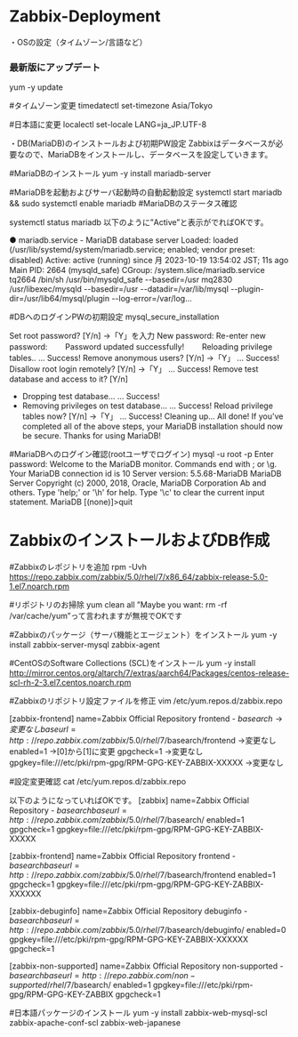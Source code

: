 # Zabbix-Deployment

・OSの設定（タイムゾーン/言語など）

### 最新版にアップデート
yum -y update

#タイムゾーン変更
timedatectl set-timezone Asia/Tokyo

#日本語に変更
localectl set-locale LANG=ja_JP.UTF-8

・DB(MariaDB)のインストールおよび初期PW設定
Zabbixはデータベースが必要なので、MariaDBをインストールし、データベースを設定していきます。

#MariaDBのインストール
yum -y install mariadb-server




#MariaDBを起動およびサーバ起動時の自動起動設定
systemctl start mariadb && sudo systemctl enable mariadb
#MariaDBのステータス確認

systemctl status mariadb
以下のように”Active”と表示がでればOKです。

● mariadb.service - MariaDB database server
Loaded: loaded (/usr/lib/systemd/system/mariadb.service; enabled; vendor preset: disabled)
Active: active (running) since 月 2023-10-19 13:54:02 JST; 11s ago
Main PID: 2664 (mysqld_safe)
CGroup: /system.slice/mariadb.service
       tq2664 /bin/sh /usr/bin/mysqld_safe --basedir=/usr
       mq2830 /usr/libexec/mysqld --basedir=/usr --datadir=/var/lib/mysql --plugin-dir=/usr/lib64/mysql/plugin --log-error=/var/log...


#DBへのログインPWの初期設定
mysql_secure_installation

Set root password? [Y/n]  →「Y」を入力
New password:
Re-enter new password:
　　Password updated successfully!
　　Reloading privilege tables..
 ... Success!
Remove anonymous users? [Y/n]  →「Y」
 ... Success!
Disallow root login remotely? [Y/n]  →「Y」
... Success!
Remove test database and access to it? [Y/n]
 - Dropping test database...
... Success!
 - Removing privileges on test database...
... Success!
Reload privilege tables now? [Y/n]  →「Y」
... Success!
Cleaning up...
All done!  If you've completed all of the above steps, your MariaDB
installation should now be secure.
Thanks for using MariaDB!


#MariaDBへのログイン確認(rootユーザでログイン)
mysql -u root -p
 Enter password:
Welcome to the MariaDB monitor.  Commands end with ; or \g.
Your MariaDB connection id is 10
Server version: 5.5.68-MariaDB MariaDB Server
Copyright (c) 2000, 2018, Oracle, MariaDB Corporation Ab and others.
Type 'help;' or '\h' for help. Type '\c' to clear the current input statement.
MariaDB [(none)]>quit


# ZabbixのインストールおよびDB作成

#Zabbixのレポジトリを追加
rpm -Uvh https://repo.zabbix.com/zabbix/5.0/rhel/7/x86_64/zabbix-release-5.0-1.el7.noarch.rpm


#リポジトリのお掃除
yum clean all
”Maybe you want: rm -rf /var/cache/yum”って言われますが無視でOKです


#Zabbixのパッケージ（サーバ機能とエージェント）をインストール
yum -y install zabbix-server-mysql zabbix-agent


#CentOSのSoftware Collections (SCL)をインストール
yum -y install http://mirror.centos.org/altarch/7/extras/aarch64/Packages/centos-release-scl-rh-2-3.el7.centos.noarch.rpm

#Zabbixのリポジトリ設定ファイルを修正
vim /etc/yum.repos.d/zabbix.repo

  [zabbix-frontend]
  name=Zabbix Official Repository frontend - $basearch →変更なし
  baseurl=http://repo.zabbix.com/zabbix/5.0/rhel/7/$basearch/frontend →変更なし
  enabled=1 →[0]から[1]に変更
  gpgcheck=1 →変更なし
  gpgkey=file:///etc/pki/rpm-gpg/RPM-GPG-KEY-ZABBIX-XXXXX →変更なし

#設定変更確認
cat /etc/yum.repos.d/zabbix.repo

以下のようになっていればOKです。
  [zabbix]
  name=Zabbix Official Repository - $basearch
  baseurl=http://repo.zabbix.com/zabbix/5.0/rhel/7/$basearch/
  enabled=1
  gpgcheck=1
  gpgkey=file:///etc/pki/rpm-gpg/RPM-GPG-KEY-ZABBIX-XXXXX

 [zabbix-frontend]
 name=Zabbix Official Repository frontend - $basearch
 baseurl=http://repo.zabbix.com/zabbix/5.0/rhel/7/$basearch/frontend
 enabled=1
 gpgcheck=1
 gpgkey=file:///etc/pki/rpm-gpg/RPM-GPG-KEY-ZABBIX-XXXXXX

 [zabbix-debuginfo]
 name=Zabbix Official Repository debuginfo - $basearch
 baseurl=http://repo.zabbix.com/zabbix/5.0/rhel/7/$basearch/debuginfo/
 enabled=0
 gpgkey=file:///etc/pki/rpm-gpg/RPM-GPG-KEY-ZABBIX-XXXXXX
 gpgcheck=1

 [zabbix-non-supported]
 name=Zabbix Official Repository non-supported - $basearch
 baseurl=http://repo.zabbix.com/non-supported/rhel/7/$basearch/
 enabled=1
 gpgkey=file:///etc/pki/rpm-gpg/RPM-GPG-KEY-ZABBIX
 gpgcheck=1


#日本語パッケージのインストール
yum -y install zabbix-web-mysql-scl zabbix-apache-conf-scl zabbix-web-japanese
